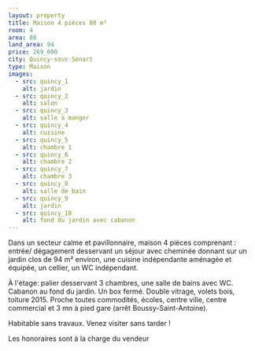 ```yaml
---
layout: property
title: Maison 4 pièces 80 m²
room: 4
area: 80
land_area: 94
price: 269_000
city: Quincy-sous-Sénart
type: Maison
images:
  - src: quincy_1
    alt: jardin
  - src: quincy_2
    alt: salon
  - src: quincy_3
    alt: salle à manger
  - src: quincy_4
    alt: cuisine
  - src: quincy_5
    alt: chambre 1
  - src: quincy_6
    alt: chambre 2
  - src: quincy_7
    alt: chambre 3
  - src: quincy_8
    alt: salle de bain
  - src: quincy_9
    alt: jardin
  - src: quincy_10
    alt: fond du jardin avec cabanon
---
```


Dans un secteur calme et pavillonnaire, maison 4 pièces comprenant : entrée/ dégagement desservant un séjour avec cheminée donnant sur un jardin clos de 94 m² environ, une cuisine indépendante aménagée et équipée, un cellier, un WC indépendant.

À l'étage: palier desservant 3 chambres, une salle de bains avec WC. Cabanon au fond du jardin. Un box fermé. Double vitrage, volets bois, toiture 2015. Proche toutes commodités, écoles, centre ville, centre commercial et 3 mn à pied gare (arrêt Boussy-Saint-Antoine).

Habitable sans travaux. Venez visiter sans tarder !

Les honoraires sont à la charge du vendeur
